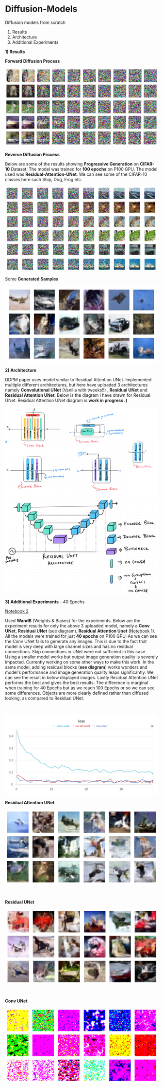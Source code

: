 # Diffusion-Models
Diffusion models from scratch
1) Results
2) Architecture
3) Additional Experiments

**1) Results**

 **Forward Diffusion Process**

![image](https://github.com/Shiva18A/Diffusion-Models/blob/main/imgs/forward_process.jpg?raw=true "results")

 **Reverse Diffusion Process**

Below are some of the results showing **Progressive Generation** on **CIFAR-10** Dataset. The model was trained for **100 epochs** on P100 GPU. The model used was **Residual-Attention-UNet**. We can see some of the CIFAR-10 classes here such Ship, Dog, Frog etc.

![image](https://github.com/Shiva18A/Diffusion-Models/blob/main/imgs/reverse_process.jpg?raw=true "results")

Some **Generated Samples**

![image](https://github.com/Shiva18A/Diffusion-Models/blob/main/imgs/sampled_images.png?raw=true "results")


**2) Architecture**

 DDPM paper uses model similar to Residual Attention UNet. Implemented multiple different architectures, but here have uploaded 3 architectures namely **Convolutional 
 UNet** (Vanilla with tweeks!!) , **Residual UNet** and **Residual Attention UNet**. Below is the diagram i have drawn for Residual UNet. Residual Attention UNet diagram is **work in progress :)**

 ![image](https://github.com/Shiva18A/Diffusion-Models/blob/main/imgs/resunet_components.jpg?raw=true "architecture")
 ![image](https://github.com/Shiva18A/Diffusion-Models/blob/main/imgs/resunet.png?raw=true "architecture")


 **3) Additional Experiments** - 40 Epochs
 
  [Notebook 2](diffusion_experiments_wandb.ipynb/)
 
 Used **WandB** (Weights & Biases) for the experiments. Below are the experiment results for only the above 3 uploaded model, namely a **Conv UNet**, **Residual UNet** (see 
 diagram), **Residual Attention Unet** ([Notebook 1](DDPM_diffusion_model_scratch.ipynb/)). All the models were trained for just **40 epochs** on P100 GPU. As we can see the 
 Conv UNet fails to generate any images. This is due to the fact that model is very deep with large channel sizes and has no residual connections. Skip connections in UNet 
 were not sufficient in this case. Using a smaller model works but output image generation quality is severely impacted. Currently working on some other ways to make this 
 work. In the same model, adding residual blocks (**see diagram**) works wonders and model's performance and image generation quality leaps significantly. We can see the 
 result in below displayed images. Lastly Residual Attention UNet performs the best and gives the best results. The difference is marginal when training for 40 Epochs but as 
 we reach 100 Epochs or so we can see some differences. Objects are more clearly defined rather than diffused looking, as compared to Residual UNet.

 <br>
 
![image](https://github.com/Shiva18A/Diffusion-Models/blob/main/imgs/W%26B%20Chart%203_11_2024%2C%206_47_18%20PM.png?raw=true "results")

 **Residual Attention UNet** 
 
 ![image](https://github.com/Shiva18A/Diffusion-Models/blob/main/imgs/res_att_unet_40.png?raw=true "results")

 <br>
 
 **Residual UNet**
 
 ![image](https://github.com/Shiva18A/Diffusion-Models/blob/main/imgs/res_unet_40.png?raw=true "results")

 <br>
 
 **Conv UNet** 
 
 ![image](https://github.com/Shiva18A/Diffusion-Models/blob/main/imgs/conv_unet_40.png?raw=true "results")
